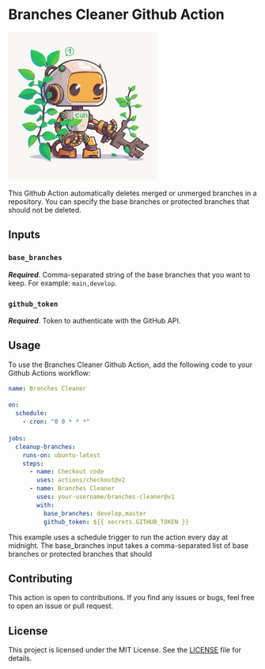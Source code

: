 # Branches Cleaner Github Action

<img src="assets/branche_cleaner.svg" alt="github action icon" width="300px" height="300px">


This Github Action automatically deletes merged or unmerged branches in a repository. You can specify the base branches or protected branches that should not be deleted.

## Inputs
### `base_branches`

***Required***. Comma-separated string of the base branches that you want to keep. For example: `main,develop`.

### `github_token`
***Required***. Token to authenticate with the GitHub API.

## Usage
To use the Branches Cleaner Github Action, add the following code to your Github Actions workflow:

```` yaml
name: Branches Cleaner

on:
  schedule:
    - cron: "0 0 * * *"

jobs:
  cleanup-branches:
    runs-on: ubuntu-latest
    steps:
      - name: Checkout code
        uses: actions/checkout@v2
      - name: Branches Cleaner
        uses: your-username/branches-cleaner@v1
        with:
          base_branches: develop,master
          github_token: ${{ secrets.GITHUB_TOKEN }}

````
This example uses a schedule trigger to run the action every day at midnight. The base_branches input takes a comma-separated list of base branches or protected branches that should

## Contributing
This action is open to contributions. If you find any issues or bugs, feel free to open an issue or pull request.

## License
This project is licensed under the MIT License. See the [LICENSE](LICENSE) file for details.
